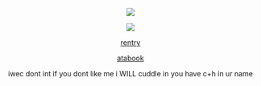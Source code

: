 <p align="center">
  <img src="https://pbs.twimg.com/media/GzVrQ5OWUAAh1CD?format=png&name=240x240">
  </p
   < div align=center>


</p>
<p align="center">
  <img src="https://komarev.com/ghpvc/?username=hamatours&label=vistors&color=d6313a">
  </p
   < div align=center>
  

  
</div>

<div align=center>
  
  
  [rentry](https://rentry.co/miracletoi) 
 
  [atabook](https://kurode.atabook.org/) 
  
  
</div>

<p align="center">
iwec dont int if you dont like me
  i WILL cuddle in you have c+h in ur name
</p

